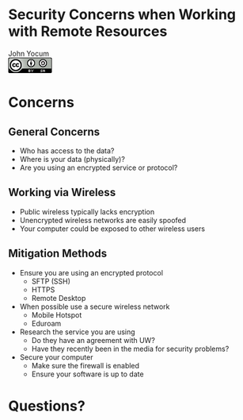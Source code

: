 # Security Concerns when Working with Remote Resources
John Yocum  
![CC BY-SA 4.0](../images/cc_by-sa_4.png)  



# Concerns

## General Concerns

- Who has access to the data?
- Where is your data (physically)?
- Are you using an encrypted service or protocol?

## Working via Wireless

- Public wireless typically lacks encryption
- Unencrypted wireless networks are easily spoofed
- Your computer could be exposed to other wireless users

## Mitigation Methods

- Ensure you are using an encrypted protocol
    - SFTP (SSH)
    - HTTPS
    - Remote Desktop
- When possible use a secure wireless network
    - Mobile Hotspot
    - Eduroam
- Research the service you are using
    - Do they have an agreement with UW?
    - Have they recently been in the media for security problems?
- Secure your computer
    - Make sure the firewall is enabled
    - Ensure your software is up to date

# Questions?
